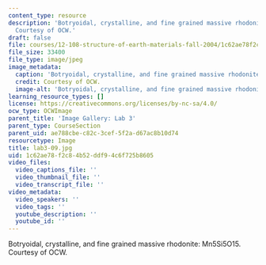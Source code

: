 ```yaml
---
content_type: resource
description: 'Botryoidal, crystalline, and fine grained massive rhodonite: Mn5Si5O15.
  Courtesy of OCW.'
draft: false
file: courses/12-108-structure-of-earth-materials-fall-2004/1c62ae78f2c84b52ddf94c6f725b8605_lab3-09.jpg
file_size: 33400
file_type: image/jpeg
image_metadata:
  caption: 'Botryoidal, crystalline, and fine grained massive rhodonite: Mn5Si5O15.'
  credit: Courtesy of OCW.
  image-alt: 'Botryoidal, crystalline, and fine grained massive rhodonite. '
learning_resource_types: []
license: https://creativecommons.org/licenses/by-nc-sa/4.0/
ocw_type: OCWImage
parent_title: 'Image Gallery: Lab 3'
parent_type: CourseSection
parent_uid: ae788cbe-c82c-3cef-5f2a-d67ac8b10d74
resourcetype: Image
title: lab3-09.jpg
uid: 1c62ae78-f2c8-4b52-ddf9-4c6f725b8605
video_files:
  video_captions_file: ''
  video_thumbnail_file: ''
  video_transcript_file: ''
video_metadata:
  video_speakers: ''
  video_tags: ''
  youtube_description: ''
  youtube_id: ''
---
```

Botryoidal, crystalline, and fine grained massive rhodonite: Mn5Si5O15. Courtesy of OCW.